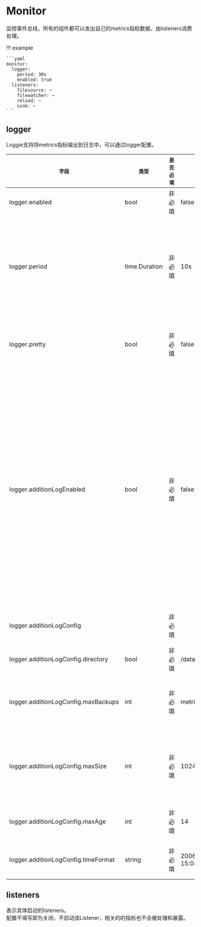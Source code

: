 # Monitor
监控事件总线，所有的组件都可以发出自己的metrics指标数据，由listeners消费处理。

!!! example

    ```yaml
    monitor:
      logger:
        period: 30s
        enabled: true
      listeners:
        filesource: ~
        filewatcher: ~
        reload: ~
        sink: ~    
    ```

## logger
Loggie支持将metrics指标输出到日志中，可以通过logger配置。


|    `字段`   |    `类型`    |  `是否必填`  |  `默认值`  |  `含义`  |
| ---------- | ----------- | ----------- | --------- | -------- |
| logger.enabled | bool  |    非必填    |  false    | 是否开启 |
| logger.period | time.Duration  |    非必填    |  10s    | 指标打印的时间间隔，数据量较大时建议将间隔延长，如30s、5m |
| logger.pretty | bool  |    非必填    |  false    | 打印的指标json是否需要友好展示 |
| logger.additionLogEnabled | bool  |    非必填    |  false    | 是否需要将打印的指标单独输出到另外的日志文件中，在数据量比较多的情况下，如果我们配置的打印时间间隔较短，可以打开该开关，避免太多的metrics日志干扰 |
| logger.additionLogConfig |   |    非必填    |      | 额外输出的日志配置参数 |
| logger.additionLogConfig.directory | bool  |    非必填    |  /data/loggie/log    | 额外输出的日志目录 |
| logger.additionLogConfig.maxBackups | int  |    非必填    |  metrics.log    | 日志轮转最多保留的文件个数，默认为3 |
| logger.additionLogConfig.maxSize | int  |    非必填    |  1024    | 日志轮转的时候，最大的文件大小，单位为MB |
| logger.additionLogConfig.maxAge | int  |    非必填    |  14    | 日志轮转最大保留的天数 |
| logger.additionLogConfig.timeFormat | string  |    非必填    |  2006-01-02 15:04:05    | 每行日志输出的时间格式 |

## listeners  
表示具体启动的listeners。  
配置不填写即为关闭，不启动该Listener，相关的的指标也不会被处理和暴露。